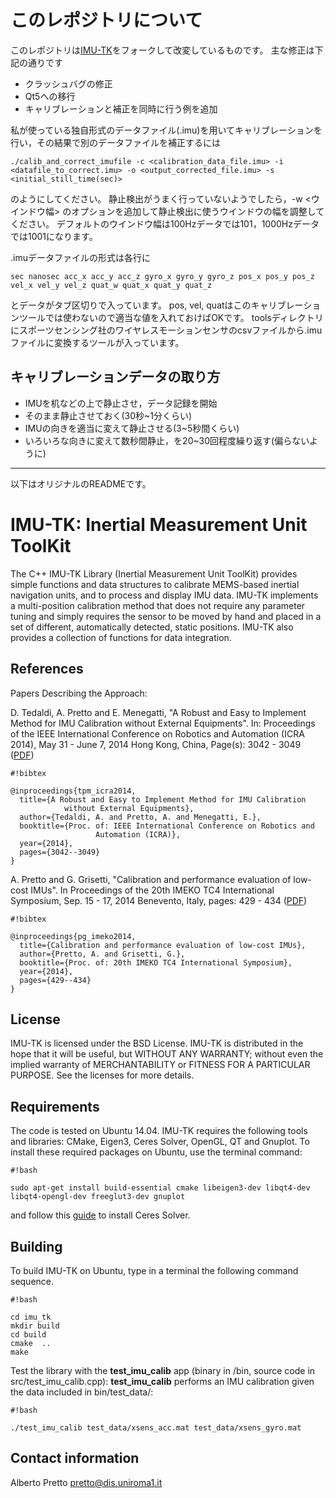 # このレポジトリについて
このレポジトリは[IMU-TK](https://bitbucket.org/alberto_pretto/imu_tk/)をフォークして改変しているものです。
主な修正は下記の通りです

- クラッシュバグの修正
- Qt5への移行
- キャリブレーションと補正を同時に行う例を追加

私が使っている独自形式のデータファイル(.imu)を用いてキャリブレーションを行い，その結果で別のデータファイルを補正するには
```
./calib_and_correct_imufile -c <calibration_data_file.imu> -i <datafile_to_correct.imu> -o <output_corrected_file.imu> -s <initial_still_time(sec)>
```
のようにしてください。
静止検出がうまく行っていないようでしたら，-w <ウインドウ幅> のオプションを追加して静止検出に使うウインドウの幅を調整してください。
デフォルトのウインドウ幅は100Hzデータでは101，1000Hzデータでは1001になります。

.imuデータファイルの形式は各行に
```
sec nanosec acc_x acc_y acc_z gyro_x gyro_y gyro_z pos_x pos_y pos_z vel_x vel_y vel_z quat_w quat_x quat_y quat_z
```
とデータがタブ区切りで入っています。
pos, vel, quatはこのキャリブレーションツールでは使わないので適当な値を入れておけばOKです。
toolsディレクトリにスポーツセンシング社のワイヤレスモーションセンサのcsvファイルから.imuファイルに変換するツールが入っています。

## キャリブレーションデータの取り方
- IMUを机などの上で静止させ，データ記録を開始
- そのまま静止させておく(30秒~1分くらい)
- IMUの向きを適当に変えて静止させる(3~5秒間くらい)
- いろいろな向きに変えて数秒間静止，を20~30回程度繰り返す(偏らないように)

----
以下はオリジナルのREADMEです。

# IMU-TK: Inertial Measurement Unit ToolKit #

The C++ IMU-TK Library (Inertial Measurement Unit ToolKit) provides simple functions and data structures to calibrate MEMS-based inertial navigation units, and to process and display IMU data. 
IMU-TK implements a multi-position calibration method that does not require any parameter tuning and simply requires the sensor to be moved by hand and placed in a set of different, automatically detected, static positions. IMU-TK also provides a collection of functions for data integration.

## References ##

Papers Describing the Approach:

D. Tedaldi, A. Pretto and E. Menegatti, "A Robust and Easy to Implement Method for IMU Calibration without External Equipments". In: Proceedings of the IEEE International Conference on Robotics and Automation (ICRA 2014), May 31 - June 7, 2014 Hong Kong, China, Page(s): 3042 - 3049 ([PDF](http://www.dis.uniroma1.it/~pretto/papers/tpm_icra2014.pdf))


```
#!bibtex

@inproceedings{tpm_icra2014,
  title={A Robust and Easy to Implement Method for IMU Calibration 
            without External Equipments},
  author={Tedaldi, A. and Pretto, A. and Menegatti, E.},
  booktitle={Proc. of: IEEE International Conference on Robotics and
                   Automation (ICRA)},
  year={2014},
  pages={3042--3049}
}
```



A. Pretto and G. Grisetti, "Calibration and performance evaluation of low-cost IMUs". In Proceedings of the 20th IMEKO TC4 International Symposium, Sep. 15 - 17, 2014 Benevento, Italy, pages: 429 - 434 ([PDF](http://www.dis.uniroma1.it/~pretto/papers/pg_imeko2014.pdf))


```
#!bibtex

@inproceedings{pg_imeko2014,
  title={Calibration and performance evaluation of low-cost IMUs},
  author={Pretto, A. and Grisetti, G.},
  booktitle={Proc. of: 20th IMEKO TC4 International Symposium},
  year={2014},
  pages={429--434}
}
```

## License ##

IMU-TK is licensed under the BSD License.
IMU-TK is distributed in the hope that it will be useful, but WITHOUT ANY WARRANTY; without even the implied warranty of MERCHANTABILITY or FITNESS FOR A PARTICULAR PURPOSE. See the licenses for more details.

## Requirements ##

The code is tested on Ubuntu 14.04. IMU-TK requires the following tools and libraries: CMake, Eigen3, Ceres Solver, OpenGL, QT and Gnuplot. To install these required packages on Ubuntu, use the terminal command:


```
#!bash

sudo apt-get install build-essential cmake libeigen3-dev libqt4-dev libqt4-opengl-dev freeglut3-dev gnuplot
```
and follow this [guide](http://ceres-solver.org/building.html) to install Ceres Solver.

## Building ##

To build IMU-TK on Ubuntu, type in a terminal the following command sequence.

```
#!bash

cd imu_tk
mkdir build
cd build
cmake  ..
make

```
Test the library with the **test_imu_calib** app (binary in /bin, source code in src/test_imu_calib.cpp): **test_imu_calib** performs an IMU calibration given the data included in bin/test_data/:

```
#!bash

./test_imu_calib test_data/xsens_acc.mat test_data/xsens_gyro.mat

```

## Contact information ##

Alberto Pretto [pretto@dis.uniroma1.it](mailto:pretto@dis.uniroma1.it)
